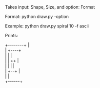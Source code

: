 Takes input: Shape, Size, and option: Format

Format: python draw.py <shape> <size> -option 

Example: python draw.py spiral 10 -f ascii

Prints:

+--------+
|         
| +----+  
| |    |  
| | ++ |  
| |  | |  
| +--+ |  
|      |  
+------+  
